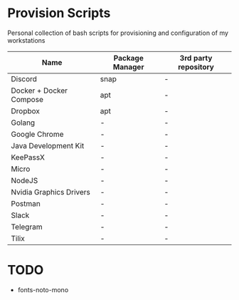 # Provision Scripts
Personal collection of bash scripts for provisioning and configuration of my workstations

|Name|Package Manager|3rd party repository|
|----|---------------|--------------------|
|Discord|snap|-|
|Docker + Docker Compose|apt|-|
|Dropbox|apt|-|
|Golang|-|-
|Google Chrome|-|-|
|Java Development Kit|-|-|
|KeePassX|-|-|
|Micro|-|-|
|NodeJS|-|-|
|Nvidia Graphics Drivers|-|-|
|Postman|-|-|
|Slack|-|-|
|Telegram|-|-|
|Tilix|-|-|



# TODO
* fonts-noto-mono